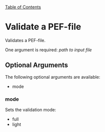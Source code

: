 [Table of Contents](toc.md)

# Validate a PEF-file #
Validates a PEF-file.

One argument is required: _path to input file_

## Optional Arguments ##
The following optional arguments are available:
  * mode

### mode ###
Sets the validation mode:
  * full
  * light